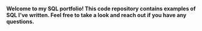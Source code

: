 #### Welcome to my SQL portfolio! This code repository contains examples of SQL I've written. Feel free to take a look and reach out if you have any questions.

